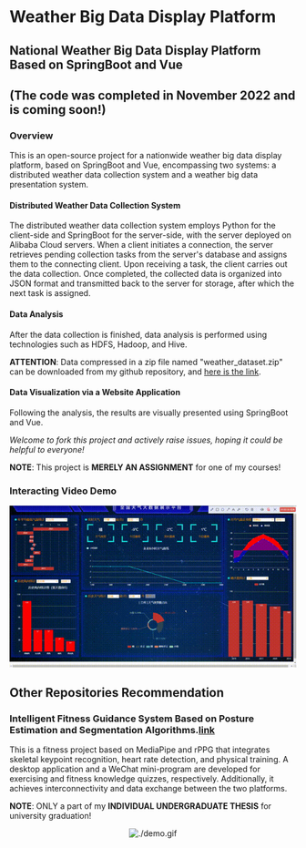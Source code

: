 # Weather Big Data Display Platform
## National Weather Big Data Display Platform Based on SpringBoot and Vue
## (The code was completed in November 2022 and is coming soon!)
### Overview
This is an open-source project for a nationwide weather big data display platform, based on SpringBoot and Vue, encompassing two systems: a distributed weather data collection system and a weather big data presentation system.

#### Distributed Weather Data Collection System
The distributed weather data collection system employs Python for the client-side and SpringBoot for the server-side, with the server deployed on Alibaba Cloud servers. When a client initiates a connection, the server retrieves pending collection tasks from the server's database and assigns them to the connecting client. Upon receiving a task, the client carries out the data collection. Once completed, the collected data is organized into JSON format and transmitted back to the server for storage, after which the next task is assigned.

#### Data Analysis
After the data collection is finished, data analysis is performed using technologies such as HDFS, Hadoop, and Hive.

**ATTENTION**: Data compressed in a zip file named "weather_dataset.zip" can be downloaded from my github repository, and [here is the link](https://github.com/xiangwentao666/National-Weather-Big-Data-Display-Platform-Based-on-SpringBoot-and-Vue/blob/main/weather_dataset.zip).

#### Data Visualization via a Website Application
Following the analysis, the results are visually presented using SpringBoot and Vue.

*Welcome to fork this project and actively raise issues, hoping it could be helpful to everyone!*

**NOTE**: This project is **MERELY AN ASSIGNMENT** for one of my courses!

### Interacting Video Demo

<center>
  
  ![demo](./demo.gif)

</center>

## Other Repositories Recommendation
### Intelligent Fitness Guidance System Based on Posture Estimation and Segmentation Algorithms.[link](https://github.com/xiangwentao666/FitnessGuidanceSystem)
This is a fitness project based on MediaPipe and rPPG that integrates skeletal keypoint recognition, heart rate detection, and physical training. A desktop application and a WeChat mini-program are developed for exercising and fitness knowledge quizzes, respectively. Additionally, it achieves interconnectivity and data exchange between the two platforms.

**NOTE**: ONLY a part of my **INDIVIDUAL UNDERGRADUATE THESIS** for university graduation!
 
<center>
  
  ![./demo.gif](https://github.com/xiangwentao666/FitnessGuidanceSystem/blob/main/ppt.gif)

</center>


